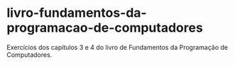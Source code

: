 # livro-fundamentos-da-programacao-de-computadores
Exercícios dos capítulos 3 e 4 do livro de Fundamentos da Programação de Computadores. 
